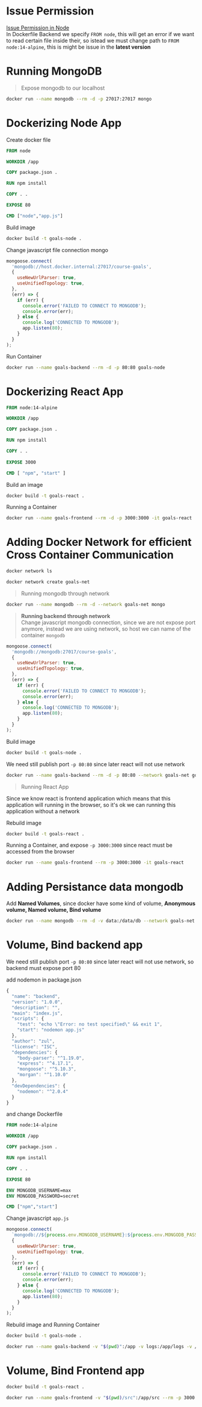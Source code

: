 # Issue Permission
[Issue Permission in Node](https://github.com/nodejs/docker-node/issues/740)<br>
In Dockerfile Backend we specify `FROM node`, this will get an error if we want to read certain file inside their, so istead we must change path to `FROM node:14-alpine`, this is might be issue in the **latest version**

# Running MongoDB
> Expose mongodb to our localhost
```bash
docker run --name mongodb --rm -d -p 27017:27017 mongo
```

# Dockerizing Node App
Create docker file
```dockerfile
FROM node

WORKDIR /app

COPY package.json .

RUN npm install

COPY . .

EXPOSE 80

CMD ["node","app.js"]
```
Build image
```bash
docker build -t goals-node .
```
Change javascript file connection mongo
```javascript
mongoose.connect(
  'mongodb://host.docker.internal:27017/course-goals',
  {
    useNewUrlParser: true,
    useUnifiedTopology: true,
  },
  (err) => {
    if (err) {
      console.error('FAILED TO CONNECT TO MONGODB');
      console.error(err);
    } else {
      console.log('CONNECTED TO MONGODB');
      app.listen(80);
    }
  }
);
```
Run Container
```bash
docker run --name goals-backend --rm -d -p 80:80 goals-node
```

# Dockerizing React App
```dockerfile
FROM node:14-alpine

WORKDIR /app

COPY package.json .

RUN npm install

COPY . .
 
EXPOSE 3000

CMD [ "npm", "start" ]
```
Build an image
```bash
docker build -t goals-react .
```
Running a Container
```bash
docker run --name goals-frontend --rm -d -p 3000:3000 -it goals-react 
```

# Adding Docker Network for efficient Cross Container Communication
```bash
docker network ls

docker network create goals-net
```
> Running mongodb through network
```bash
docker run --name mongodb --rm -d --network goals-net mongo
```
> **Running backend through network** <br>
Change javascript mongodb connection, since we are not expose port anymore, instead we are using network, so host we can name of the container `mongodb`
```javascript
mongoose.connect(
  'mongodb://mongodb:27017/course-goals',
  {
    useNewUrlParser: true,
    useUnifiedTopology: true,
  },
  (err) => {
    if (err) {
      console.error('FAILED TO CONNECT TO MONGODB');
      console.error(err);
    } else {
      console.log('CONNECTED TO MONGODB');
      app.listen(80);
    }
  }
);
```
Build image
```bash
docker build -t goals-node .
```

We need still publish port `-p 80:80` since later react will not use network 
```bash
docker run --name goals-backend --rm -d -p 80:80 --network goals-net goals-node
```

> Running React App

Since we know react is frontend application which means that this application will running in the browser, so it's ok we can running this application without a network

Rebuild image
```bash
docker build -t goals-react .
```
Running a Container, and expose `-p 3000:3000` since react must be accessed from the browser
```bash
docker run --name goals-frontend --rm -p 3000:3000 -it goals-react 
```

# Adding Persistance data mongodb
Add **Named Volumes**, since docker have some kind of volume, **Anonymous volume, Named volume, Bind volume**
```bash
docker run --name mongodb --rm -d -v data:/data/db --network goals-net -e MONGO_INITDB_ROOT_USERNAME=max -e MONGO_INITDB_ROOT_PASSWORD=secret mongo
```

# Volume, Bind backend app

We need still publish port `-p 80:80` since later react will not use network, so backend must expose port 80

add nodemon in package.json
```javascript
{
  "name": "backend",
  "version": "1.0.0",
  "description": "",
  "main": "index.js",
  "scripts": {
    "test": "echo \"Error: no test specified\" && exit 1",
    "start": "nodemon app.js"
  },
  "author": "zul",
  "license": "ISC",
  "dependencies": {
    "body-parser": "^1.19.0",
    "express": "^4.17.1",
    "mongoose": "^5.10.3",
    "morgan": "^1.10.0"
  },
  "devDependencies": {
    "nodemon": "^2.0.4"
  }
}
```

and change Dockerfile
```dockerfile
FROM node:14-alpine

WORKDIR /app

COPY package.json .

RUN npm install

COPY . .

EXPOSE 80

ENV MONGODB_USERNAME=max
ENV MONGODB_PASSWORD=secret

CMD ["npm","start"]
```
Change javascript `app.js`
```javascript
mongoose.connect(
  `mongodb://${process.env.MONGODB_USERNAME}:${process.env.MONGODB_PASSWORD}@mongodb:27017/course-goals?authSource=admin`,
  {
    useNewUrlParser: true,
    useUnifiedTopology: true,
  },
  (err) => {
    if (err) {
      console.error('FAILED TO CONNECT TO MONGODB');
      console.error(err);
    } else {
      console.log('CONNECTED TO MONGODB');
      app.listen(80);
    }
  }
);
```
Rebuild image and Running Container

```bash
docker build -t goals-node .

docker run --name goals-backend -v "$(pwd)":/app -v logs:/app/logs -v /app/node_modules -e MONGODB_USERNAME=max --rm -d -p 80:80 --network goals-net goals-node
```

# Volume, Bind Frontend app

```bash
docker build -t goals-react .

docker run --name goals-frontend -v "$(pwd)/src":/app/src --rm -p 3000:3000 -it goals-react 
```